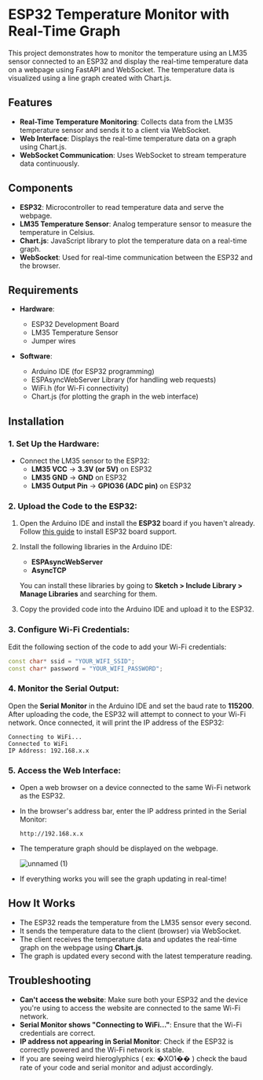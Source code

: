
# ESP32 Temperature Monitor with Real-Time Graph

This project demonstrates how to monitor the temperature using an LM35 sensor connected to an ESP32 and display the real-time temperature data on a webpage using FastAPI and WebSocket. The temperature data is visualized using a line graph created with Chart.js.

## Features

- **Real-Time Temperature Monitoring**: Collects data from the LM35 temperature sensor and sends it to a client via WebSocket.
- **Web Interface**: Displays the real-time temperature data on a graph using Chart.js.
- **WebSocket Communication**: Uses WebSocket to stream temperature data continuously.
  
## Components

- **ESP32**: Microcontroller to read temperature data and serve the webpage.
- **LM35 Temperature Sensor**: Analog temperature sensor to measure the temperature in Celsius.
- **Chart.js**: JavaScript library to plot the temperature data on a real-time graph.
- **WebSocket**: Used for real-time communication between the ESP32 and the browser.

## Requirements

- **Hardware**:
  - ESP32 Development Board
  - LM35 Temperature Sensor
  - Jumper wires

- **Software**:
  - Arduino IDE (for ESP32 programming)
  - ESPAsyncWebServer Library (for handling web requests)
  - WiFi.h (for Wi-Fi connectivity)
  - Chart.js (for plotting the graph in the web interface)

## Installation

### 1. **Set Up the Hardware**:

- Connect the LM35 sensor to the ESP32:
  - **LM35 VCC** → **3.3V (or 5V)** on ESP32
  - **LM35 GND** → **GND** on ESP32
  - **LM35 Output Pin** → **GPIO36 (ADC pin)** on ESP32

### 2. **Upload the Code to the ESP32**:

1. Open the Arduino IDE and install the **ESP32** board if you haven't already. Follow [this guide](https://docs.espressif.com/projects/esp-idf/en/latest/esp32/get-started/) to install ESP32 board support.
   
2. Install the following libraries in the Arduino IDE:
   - **ESPAsyncWebServer**
   - **AsyncTCP**
   
   You can install these libraries by going to **Sketch > Include Library > Manage Libraries** and searching for them.

3. Copy the provided code into the Arduino IDE and upload it to the ESP32.

### 3. **Configure Wi-Fi Credentials**:

Edit the following section of the code to add your Wi-Fi credentials:

```cpp
const char* ssid = "YOUR_WIFI_SSID";
const char* password = "YOUR_WIFI_PASSWORD";
```

### 4. **Monitor the Serial Output**:

Open the **Serial Monitor** in the Arduino IDE and set the baud rate to **115200**. After uploading the code, the ESP32 will attempt to connect to your Wi-Fi network. Once connected, it will print the IP address of the ESP32:

```
Connecting to WiFi...
Connected to WiFi
IP Address: 192.168.x.x
```

### 5. **Access the Web Interface**:

- Open a web browser on a device connected to the same Wi-Fi network as the ESP32.
- In the browser's address bar, enter the IP address printed in the Serial Monitor:
  ```
  http://192.168.x.x
  ```
- The temperature graph should be displayed on the webpage.

  ![unnamed (1)](https://github.com/user-attachments/assets/604128b0-0a48-429d-ad58-0884c312549f)

- If everything works you will see the graph updating in real-time!

## How It Works

- The ESP32 reads the temperature from the LM35 sensor every second.
- It sends the temperature data to the client (browser) via WebSocket.
- The client receives the temperature data and updates the real-time graph on the webpage using **Chart.js**.
- The graph is updated every second with the latest temperature reading.

## Troubleshooting

- **Can't access the website**: Make sure both your ESP32 and the device you're using to access the website are connected to the same Wi-Fi network.
- **Serial Monitor shows "Connecting to WiFi..."**: Ensure that the Wi-Fi credentials are correct.
- **IP address not appearing in Serial Monitor**: Check if the ESP32 is correctly powered and the Wi-Fi network is stable.
- If you are seeing weird hieroglyphics ( ex: �XO1�� ) check the baud rate of your code and serial monitor and adjust accordingly.

